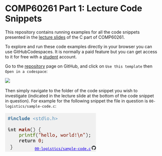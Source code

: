 # COMP60261 Part 1: Lecture Code Snippets

This repository contains running examples for all the code snippets presented in the [lecture slides](https://olivierpierre.github.io/comp60261/) of the C part of COMP60261.

To explore and run these code examples directly in your browser you can use GitHubCodespaces.
It is normally a paid feature but you can get access to it for free with a [student](https://education.github.com/pack/?WT.mc_id=academic-81409-leestott) account.

Go to the [repository](https://github.com/olivierpierre/comp60261-devcontainer) page on GitHub, and click on `Use this template` then `Open in a codespace`:

<img width="800" src="include/launch-codespace.png">

Then simply navigate to the folder of the code snippet you wish to investigate (indicated in the lecture slide at the bottom of the code snippet in question).
For example for the following snippet the file in question is `00-logistics/sample-code.c`:

<img width="300" src="include/sample-snippet.png">